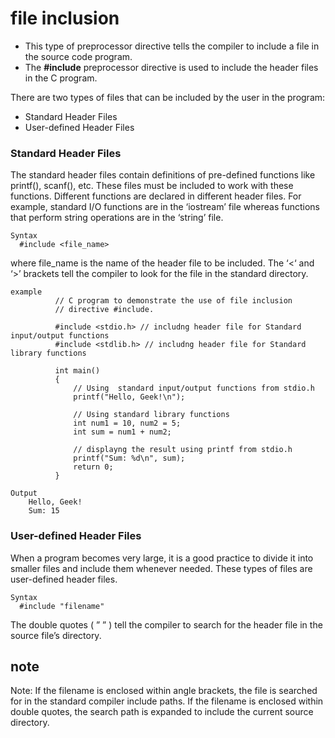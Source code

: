 # file inclusion
- This type of preprocessor directive tells the compiler to include a file in the source code program.
- The **#include** preprocessor directive is used to include the header files in the C program.

There are two types of files that can be included by the user in the program:
- Standard Header Files
- User-defined Header Files

### **Standard Header Files**

The standard header files contain definitions of pre-defined functions like printf(), scanf(), etc. These files must be included to work with these functions. Different functions are declared in different header files.
For example, standard I/O functions are in the ‘iostream’ file whereas functions that perform string operations are in the ‘string’ file. 

```console
Syntax
  #include <file_name>
```
where file_name is the name of the header file to be included. The ‘<‘ and ‘>’ brackets tell the compiler to look for the file in the standard directory.

```
example
          // C program to demonstrate the use of file inclusion
          // directive #include.
      
          #include <stdio.h> // includng header file for Standard input/output functions
          #include <stdlib.h> // includng header file for Standard library functions
          
          int main()
          {
              // Using  standard input/output functions from stdio.h
              printf("Hello, Geek!\n");
          
              // Using standard library functions
              int num1 = 10, num2 = 5;
              int sum = num1 + num2;
          
              // displayng the result using printf from stdio.h
              printf("Sum: %d\n", sum);
              return 0;
          }
```
```
Output
    Hello, Geek!
    Sum: 15

```
### **User-defined Header Files**

When a program becomes very large, it is a good practice to divide it into smaller files and include them whenever needed. These types of files are user-defined header files.

```console
Syntax
  #include "filename"
```
The double quotes ( ” ” ) tell the compiler to search for the header file in the source file’s directory.

## **note**
Note: If the filename is enclosed within angle brackets, the file is searched for in the standard compiler include paths. If the filename is enclosed within double quotes, the search path is expanded to include the current source directory. 

